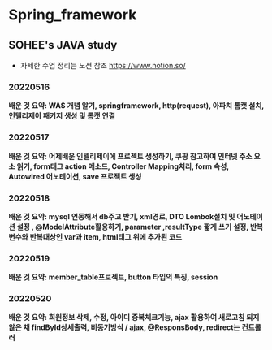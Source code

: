 # Spring_framework
## SOHEE's JAVA study
- 자세한 수업 정리는 노션 참조
https://www.notion.so/

### 20220516
**배운 것 요약: WAS 개념 알기, springframework, http(request), 아파치 톰캣 설치, 인텔리제이 패키지 생성 및 톰캣 연결**
### 20220517
**배운 것 요약: 어제배운 인텔리제이에 프로젝트 생성하기, 쿠팡 참고하여 인터넷 주소 요소 읽기, form태그 action 메소드, Controller Mapping처리, form 속성, Autowired 어노테이션, save 프로젝트 생성**
### 20220518
**배운 것 요약: mysql 연동해서 db주고 받기, xml경로, DTO Lombok설치 및 어노테이션 설정 , @ModelAttribute활용하기, parameter ,resultType 짧게 쓰기 설정, 반복 변수와 반복대상인 var과 item, html태그 위에 추가된 코드**
### 20220519
**배운 것 요약: member_table프로젝트, button 타입의 특징, session**
### 20220520
**배운 것 요약: 회원정보 삭제, 수정, 아이디 중복체크기능, ajax 활용하여 새로고침 되지 않은 채 findById상세출력, 비동기방식 / ajax, @ResponsBody, redirect는 컨트롤러**
